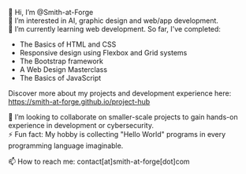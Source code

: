 👋 Hi, I’m @Smith-at-Forge  
👀 I’m interested in AI, graphic design and web/app development.  
🌱 I’m currently learning web development. So far, I've completed:
- The Basics of HTML and CSS
- Responsive design using Flexbox and Grid systems
- The Bootstrap framework
- A Web Design Masterclass
- The Basics of JavaScript

Discover more about my projects and development experience here:
https://smith-at-forge.github.io/project-hub

💞️ I’m looking to collaborate on smaller-scale projects to gain hands-on experience in development or cybersecurity.  
⚡ Fun fact: My hobby is collecting "Hello World" programs in every programming language imaginable.  

📫 How to reach me: contact[at]smith-at-forge[dot]com  

<!---
Smith-at-Forge/Smith-at-Forge is a ✨ special ✨ repository because its `README.md` (this file) appears on your GitHub profile.
You can click the Preview link to take a look at your changes.
--->
